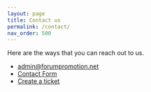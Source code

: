 ```yaml
---
layout: page
title: Contact us
permalink: /contact/
nav_order: 500
---
```


Here are the ways that you can reach out to us.

- <a href="mailto:admin@forumpromotion.net">admin@forumpromotion.net</a>
- <a href="https://forumpromotion.net/misc/contact">Contact Form</a>
- <a href="https://forumpromotion.net/support">Create a ticket</a>
